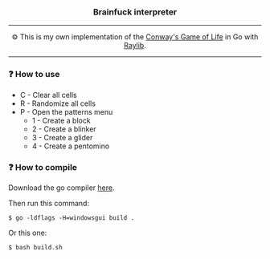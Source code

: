 <h3 align="center">Brainfuck interpreter</h3>

---

<p align="center">⚙️ This is my own implementation of the <a href="https://en.wikipedia.org/wiki/Conway%27s_Game_of_Life">Conway's Game of Life</a> in Go with <a href="https://www.raylib.com/">Raylib</a>.</p>

---

### ❓ How to use

- C - Clear all cells
- R - Randomize all cells
- P - Open the patterns menu
  - 1 - Create a block
  - 2 - Create a blinker
  - 3 - Create a glider
  - 4 - Create a pentomino

### ❓ How to compile

Download the go compiler [here](https://go.dev/dl/).

Then run this command:
~~~shell
$ go -ldflags -H=windowsgui build .
~~~

Or this one:
~~~shell
$ bash build.sh
~~~
